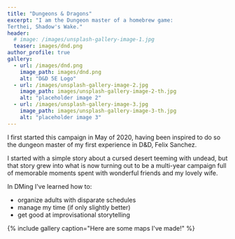 ```yaml
---
title: "Dungeons & Dragons"
excerpt: "I am the Dungeon master of a homebrew game: 
Terthei, Shadow's Wake."
header:
  # image: /images/unsplash-gallery-image-1.jpg
  teaser: images/dnd.png
author_profile: true
gallery:
  - url: /images/dnd.png
    image_path: images/dnd.png
    alt: "D&D 5E Logo"
  - url: /images/unsplash-gallery-image-2.jpg
    image_path: images/unsplash-gallery-image-2-th.jpg
    alt: "placeholder image 2"
  - url: /images/unsplash-gallery-image-3.jpg
    image_path: images/unsplash-gallery-image-3-th.jpg
    alt: "placeholder image 3"
---
```


I first started this campaign in May of 2020, having been inspired to do so the dungeon master of my first experience in D&D, Felix Sanchez.

I started with a simple story about a cursed desert teeming with undead, but that story grew into what is now turning out to be a multi-year campaign full of memorable moments spent with wonderful friends and my lovely wife.

In DMing I've learned how to:
- organize adults with disparate schedules
- manage my time (if only slightly better)
- get good at improvisational storytelling

{% include gallery caption="Here are some maps I've made!" %}